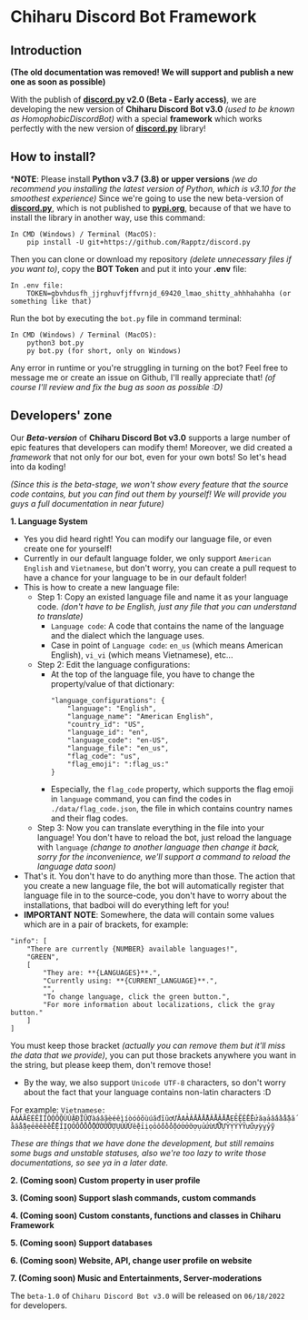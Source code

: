 # Chiharu Discord Bot Framework

## Introduction
**(The old documentation was removed! We will support and publish a new one as soon as possible)**

With the publish of **[discord.py](https://discordpy.readthedocs.io/en/latest/) v2.0 (Beta - Early access)**, we are developing the new version of **Chiharu Discord Bot v3.0** *(used to be known as HomophobicDiscordBot)* with a special **framework** which works perfectly with the new version of  **[discord.py](https://discordpy.readthedocs.io/en/latest/)** library!

## How to install?
***NOTE**: Please install **Python v3.7 (3.8) or upper versions** *(we do recommend you installing the latest version of Python, which is v3.10 for the smoothest experience)*
Since we're going to use the new beta-version of **[discord.py](https://discordpy.readthedocs.io/en/latest/)**, which is not published to **[pypi.org](https://pypi.org)**, because of that we have to install the library in another way, use this command:
```
In CMD (Windows) / Terminal (MacOS):
	pip install -U git+https://github.com/Rapptz/discord.py
```
Then you can clone or download my repository *(delete unnecessary files if you want to)*, copy the **BOT Token** and put it into your **.env** file:
```
In .env file:
	TOKEN=gbvhdusfh_jjrghuvfjffvrnjd_69420_lmao_shitty_ahhhahahha (or something like that)
```
Run the bot by executing the `bot.py` file in command terminal:
```
In CMD (Windows) / Terminal (MacOS):
	python3 bot.py
	py bot.py (for short, only on Windows)
```
Any error in runtime or you're struggling in turning on the bot? Feel free to message me or create an issue on Github, I'll really appreciate that! *(of course I'll review and fix the bug as soon as possible :D)*

## Developers' zone
Our ***Beta-version*** of **Chiharu Discord Bot v3.0** supports a large number of epic features that developers can modify them! Moreover, we did created a *framework* that not only for our bot, even for your own bots! So let's head into da koding!

*(Since this is the beta-stage, we won't show every feature that the source code contains, but you can find out them by yourself! We will provide you guys a full documentation in near future)*

**1. Language System**
- Yes you did heard right! You can modify our language file, or even create one for yourself!
- Currently in our default language folder, we only support `American English` and `Vietnamese`, but don't worry, you can create a pull request to have a chance for your language to be in our default folder!
- This is how to create a new language file:
	- Step 1: Copy an existed language file and name it as your language code. *(don't have to be English, just any file that you can understand to translate)*
		- `Language code`: A code that contains the name of the language and the dialect which the language uses.
		- Case in point of `Language code`: `en_us` (which means American English), `vi_vi` (which means Vietnamese), etc...
	- Step 2: Edit the language configurations:
		- At the top of the language file, you have to change the property/value of that dictionary:
			```
			"language_configurations": {
				"language": "English",
				"language_name": "American English",
				"country_id": "US",
				"language_id": "en",
				"language_code": "en-US",
				"language_file": "en_us",
				"flag_code": "us",
				"flag_emoji": ":flag_us:"
			}
			```
		- Especially, the `flag_code` property, which supports the flag emoji in `language` command, you can find the codes in `./data/flag_code.json`, the file in which contains country names and their flag codes.
	- Step 3: Now you can translate everything in the file into your language! You don't have to reload the bot, just reload the language with `language` *(change to another language then change it back, sorry for the inconvenience, we'll support a command to reload the language data soon)*
- That's it. You don't have to do anything more than those. The action that you create a new language file, the bot will automatically register that language file in to the source-code, you don't have to worry about the installations, that badboi will do everything left for you!
- **IMPORTANT NOTE**: Somewhere, the data will contain some values which are in a pair of brackets, for example:
```
"info": [
	"There are currently {NUMBER} available languages!",
	"GREEN",
	[
		"They are: **{LANGUAGES}**.",
		"Currently using: **{CURRENT_LANGUAGE}**.",
		"",
		"To change language, click the green button.",
		"For more information about localizations, click the gray button."
	]
]
```
You must keep those bracket *(actually you can remove them but it'll miss the data that we provide)*, you can put those brackets anywhere you want in the string, but please keep them, don't remove those!
- By the way, we also support `Unicode UTF-8` characters, so don't worry about the fact that your language contains non-latin characters :D

For example: `Vietnamese: ÀÁÂÃÈÉÊÌÍÒÓÔÕÙÚĂĐĨŨƠàáâãèéêìíòóôõùúăđĩũơƯĂẠẢẤẦẨẪẬẮẰẲẴẶẸẺẼỀỀỂưăạảấầẩẫậắằẳẵặẹẻẽềềểỄỆỈỊỌỎỐỒỔỖỘỚỜỞỠỢỤỦỨỪễệỉịọỏốồổỗộớờởỡợụủứừỬỮỰỲỴÝỶỸửữựỳỵỷỹ`

*These are things that we have done the development, but still remains some bugs and unstable statuses, also we're too lazy to write those documentations, so see ya in a later date.*

**2. (Coming soon) Custom property in user profile**

**3. (Coming soon) Support slash commands, custom commands**

**4. (Coming soon) Custom constants, functions and classes in Chiharu Framework**

**5. (Coming soon) Support databases**

**6. (Coming soon) Website, API, change user profile on website**

**7. (Coming soon) Music and Entertainments, Server-moderations**

The `beta-1.0` of `Chiharu Discord Bot v3.0` will be released on `06/18/2022` for developers.
